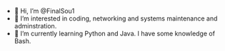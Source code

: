 - 👋 Hi, I’m @FinalSou1
- 👀 I’m interested in coding, networking and systems maintenance and adminstration.
- 🌱 I’m currently learning Python and Java. I have some knowledge of Bash.

<!---
FinalSou1/FinalSou1 is a ✨ special ✨ repository because its `README.md` (this file) appears on your GitHub profile.
You can click the Preview link to take a look at your changes.
--->
